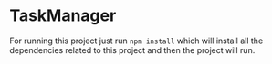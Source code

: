 # TaskManager

For running this project just run `npm install` which will install all the dependencies related to this project and then the project will run.
